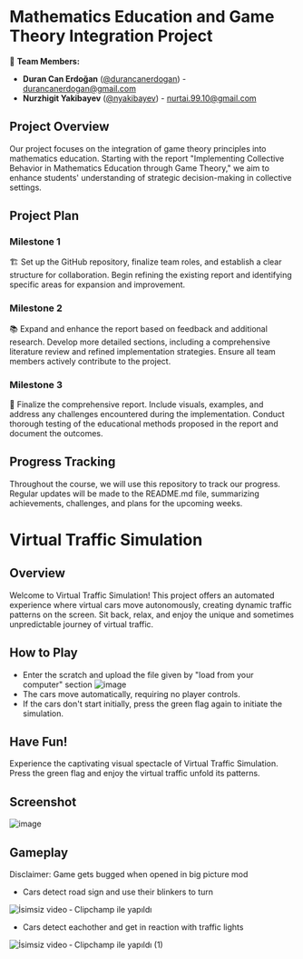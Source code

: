 # Mathematics Education and Game Theory Integration Project

🚀 **Team Members:**
- **Duran Can Erdoğan** ([@durancanerdogan](https://github.com/durancanerdogan)) - durancanerdogan@gmail.com
- **Nurzhigit Yakibayev** ([@nyakibayev](https://github.com/nyakibayev)) - nurtai.99.10@gmail.com

## Project Overview

Our project focuses on the integration of game theory principles into mathematics education. Starting with the report "Implementing Collective Behavior in Mathematics Education through Game Theory," we aim to enhance students' understanding of strategic decision-making in collective settings.

## Project Plan

### Milestone 1
🏗️ Set up the GitHub repository, finalize team roles, and establish a clear structure for collaboration. Begin refining the existing report and identifying specific areas for expansion and improvement.

### Milestone 2
📚 Expand and enhance the report based on feedback and additional research. Develop more detailed sections, including a comprehensive literature review and refined implementation strategies. Ensure all team members actively contribute to the project.

### Milestone 3
🎯 Finalize the comprehensive report. Include visuals, examples, and address any challenges encountered during the implementation. Conduct thorough testing of the educational methods proposed in the report and document the outcomes.

## Progress Tracking

Throughout the course, we will use this repository to track our progress. Regular updates will be made to the README.md file, summarizing achievements, challenges, and plans for the upcoming weeks.

# Virtual Traffic Simulation

## Overview
Welcome to Virtual Traffic Simulation! This project offers an automated experience where virtual cars move autonomously, creating dynamic traffic patterns on the screen. Sit back, relax, and enjoy the unique and sometimes unpredictable journey of virtual traffic.

## How to Play
- Enter the scratch and upload the file given by "load from your computer" section
  ![image](https://github.com/durancanerdogan/Collective-Behaviour-Group-M/assets/151257021/b70402ea-f9ad-4800-8ef6-7a8a7e957df8)
- The cars move automatically, requiring no player controls.
- If the cars don't start initially, press the green flag again to initiate the simulation.

## Have Fun!
Experience the captivating visual spectacle of Virtual Traffic Simulation. Press the green flag and enjoy the virtual traffic unfold its patterns.


## Screenshot
![image](https://github.com/durancanerdogan/Collective-Behaviour-Group-M/assets/151257021/64d4b3cc-370f-410a-9b91-dbb7e7253ddc)

## Gameplay
Disclaimer: Game gets bugged when opened in big picture mod

- Cars detect road sign and use their blinkers to turn 

![İsimsiz video ‐ Clipchamp ile yapıldı](https://github.com/durancanerdogan/Collective-Behaviour-Group-M/assets/151257021/4673cfbd-a3b9-4790-9f6e-631bd495c735) 

- Cars detect eachother and get in reaction with traffic lights

![İsimsiz video ‐ Clipchamp ile yapıldı (1)](https://github.com/durancanerdogan/Collective-Behaviour-Group-M/assets/151257021/03672c0f-a5c9-4233-af68-a4ba931b2337)


